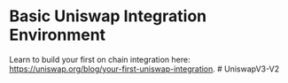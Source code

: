 # Basic Uniswap Integration Environment
Learn to build your first on chain integration here: https://uniswap.org/blog/your-first-uniswap-integration. 
#   U n i s w a p V 3 - V 2  
 